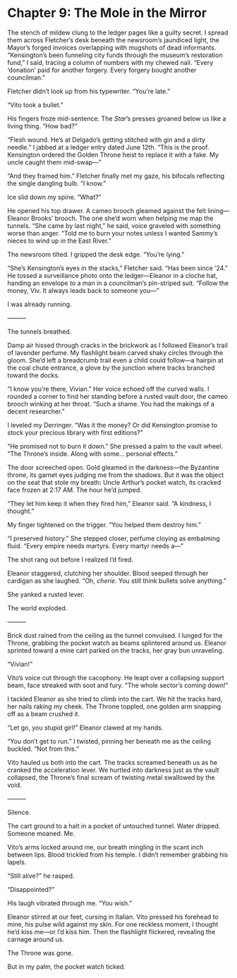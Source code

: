 # Chapter 9: The Mole in the Mirror  

The stench of mildew clung to the ledger pages like a guilty secret. I spread them across Fletcher’s desk beneath the newsroom’s jaundiced light, the Mayor’s forged invoices overlapping with mugshots of dead informants. “Kensington’s been funneling city funds through the museum’s restoration fund,” I said, tracing a column of numbers with my chewed nail. “Every ‘donation’ paid for another forgery. Every forgery bought another councilman.”  

Fletcher didn’t look up from his typewriter. “You’re late.”  

“Vito took a bullet.”  

His fingers froze mid-sentence. The *Star*’s presses groaned below us like a living thing. “How bad?”  

“Flesh wound. He’s at Delgado’s getting stitched with gin and a dirty needle.” I jabbed at a ledger entry dated June 12th. “This is the proof. Kensington ordered the Golden Throne heist to replace it with a fake. My uncle caught them mid-swap—”  

“And they framed him.” Fletcher finally met my gaze, his bifocals reflecting the single dangling bulb. “I know.”  

Ice slid down my spine. “What?”  

He opened his top drawer. A cameo brooch gleamed against the felt lining—Eleanor Brooks’ brooch. The one she’d worn when helping me map the tunnels. “She came by last night,” he said, voice graveled with something worse than anger. “Told me to burn your notes unless I wanted Sammy’s nieces to wind up in the East River.”  

The newsroom tilted. I gripped the desk edge. “You’re lying.”  

“She’s Kensington’s eyes in the stacks,” Fletcher said. “Has been since ’24.” He tossed a surveillance photo onto the ledger—Eleanor in a cloche hat, handing an envelope to a man in a councilman’s pin-striped suit. “Follow the money, Viv. It always leads back to someone you—”  

I was already running.  

———  

The tunnels breathed.  

Damp air hissed through cracks in the brickwork as I followed Eleanor’s trail of lavender perfume. My flashlight beam carved shaky circles through the gloom. She’d left a breadcrumb trail even a child could follow—a hairpin at the coal chute entrance, a glove by the junction where tracks branched toward the docks.  

“I know you’re there, Vivian.” Her voice echoed off the curved walls. I rounded a corner to find her standing before a rusted vault door, the cameo brooch winking at her throat. “Such a shame. You had the makings of a decent researcher.”  

I leveled my Derringer. “Was it the money? Or did Kensington promise to stock your precious library with first editions?”  

“He promised not to burn it down.” She pressed a palm to the vault wheel. “The Throne’s inside. Along with some... personal effects.”  

The door screeched open. Gold gleamed in the darkness—the Byzantine throne, its garnet eyes judging me from the shadows. But it was the object on the seat that stole my breath: Uncle Arthur’s pocket watch, its cracked face frozen at 2:17 AM. The hour he’d jumped.  

“They let him keep it when they fired him,” Eleanor said. “A kindness, I thought.”  

My finger tightened on the trigger. “You helped them destroy him.”  

“I preserved history.” She stepped closer, perfume cloying as embalming fluid. “Every empire needs martyrs. Every martyr needs a—”  

The shot rang out before I realized I’d fired.  

Eleanor staggered, clutching her shoulder. Blood seeped through her cardigan as she laughed. “Oh, *cherie*. You still think bullets solve anything.”  

She yanked a rusted lever.  

The world exploded.  

———  

Brick dust rained from the ceiling as the tunnel convulsed. I lunged for the Throne, grabbing the pocket watch as beams splintered around us. Eleanor sprinted toward a mine cart parked on the tracks, her gray bun unraveling.  

“Vivian!”  

Vito’s voice cut through the cacophony. He leapt over a collapsing support beam, face streaked with soot and fury. “The whole sector’s coming down!”  

I tackled Eleanor as she tried to climb into the cart. We hit the tracks hard, her nails raking my cheek. The Throne toppled, one golden arm snapping off as a beam crushed it.  

“Let go, you stupid girl!” Eleanor clawed at my hands.  

“You don’t get to run.” I twisted, pinning her beneath me as the ceiling buckled. “Not from this.”  

Vito hauled us both into the cart. The tracks screamed beneath us as he cranked the acceleration lever. We hurtled into darkness just as the vault collapsed, the Throne’s final scream of twisting metal swallowed by the void.  

———  

Silence.  

The cart ground to a halt in a pocket of untouched tunnel. Water dripped. Someone moaned. Me.  

Vito’s arms locked around me, our breath mingling in the scant inch between lips. Blood trickled from his temple. I didn’t remember grabbing his lapels.  

“Still alive?” he rasped.  

“Disappointed?”  

His laugh vibrated through me. “You wish.”  

Eleanor stirred at our feet, cursing in Italian. Vito pressed his forehead to mine, his pulse wild against my skin. For one reckless moment, I thought he’d kiss me—or I’d kiss him. Then the flashlight flickered, revealing the carnage around us.  

The Throne was gone.  

But in my palm, the pocket watch ticked.